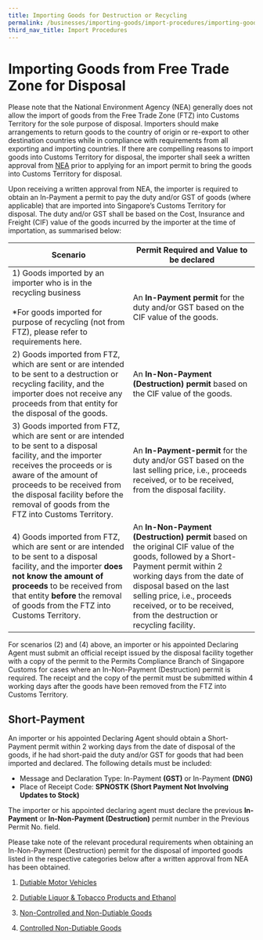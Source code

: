 ```yaml
---
title: Importing Goods for Destruction or Recycling
permalink: /businesses/importing-goods/import-procedures/importing-goods-for-destruction-or-recycling/
third_nav_title: Import Procedures
---
```

# Importing Goods from Free Trade Zone for Disposal

Please note that the National Environment Agency (NEA) generally does not allow the import of goods from the Free Trade Zone (FTZ) into Customs Territory for the sole purpose of disposal. Importers should make arrangements to return goods to the country of origin or re-export to other destination countries while in compliance with requirements from all exporting and importing countries. If there are compelling reasons to import goods into Customs Territory for disposal, the importer shall seek a written approval from [NEA](https://www.nea.gov.sg/corporate-functions/Contact-Us/overview) prior to applying for an import permit to bring the goods into Customs Territory for disposal.

Upon receiving a written approval from NEA, the importer is required to obtain an In-Payment a permit to pay the duty and/or GST of goods (where applicable) that are imported into Singapore’s Customs Territory for disposal. The duty and/or GST shall be based on the Cost, Insurance and Freight (CIF) value of the goods incurred by the importer at the time of importation, as summarised below:

| **Scenario** | **Permit Required and Value to be declared** |
|--|--|
| 1) Goods imported by an importer who is in the recycling business <br><br> *For goods imported for purpose of recycling (not from FTZ), please refer to requirements here.  | An **In-Payment permit** for the duty and/or GST based on the CIF value of the goods. |
| 2) Goods imported from FTZ, which are sent or are intended to be sent to a destruction or recycling facility, and the importer does not receive any proceeds from that entity for the disposal of the goods. | An **In-Non-Payment (Destruction) permit** based on the CIF value of the goods. |
| 3) Goods imported from FTZ, which are sent or are intended to be sent to a disposal facility, and the importer receives the proceeds or is aware of the amount of proceeds to be received from the disposal facility before the removal of goods from the FTZ into Customs Territory. | An **In-Payment-permit** for the duty and/or GST based on the last selling price, i.e., proceeds received, or to be received, from the disposal facility. |
| 4) Goods imported from FTZ, which are sent or are intended to be sent to a disposal facility, and the importer **does not know the amount of proceeds** to be received from that entity **before** the removal of goods from the FTZ into Customs Territory. | An **In-Non-Payment (Destruction) permit** based on the original CIF value of the goods, followed by a Short-Payment permit within 2 working days from the date of disposal based on the last selling price, i.e., proceeds received, or to be received, from the destruction or recycling facility. |

For scenarios (2) and (4) above, an importer or his appointed Declaring Agent must submit an official receipt issued by the disposal facility together with a copy of the permit to the Permits Compliance Branch of Singapore Customs for cases where an In-Non-Payment (Destruction) permit is required. The receipt and the copy of the permit must be submitted within 4 working days after the goods have been removed from the FTZ into Customs Territory.

## Short-Payment

An importer or his appointed Declaring Agent should obtain a Short-Payment permit within 2 working days from the date of disposal of the goods, if he had short-paid the duty and/or GST for goods that had been imported and declared. The following details must be included:

-   Message and Declaration Type: In-Payment  **(GST)**  or In-Payment  **(DNG)**
-   Place of Receipt Code:  **SPNOSTK (Short Payment Not Involving Updates to Stock)**

The importer or his appointed declaring agent must declare the previous  **In-Payment**  or  **In-Non-Payment (Destruction)**  permit number in the Previous Permit No. field.

Please take note of the relevant procedural requirements when obtaining an In-Non-Payment (Destruction) permit for the disposal of imported goods listed in the respective categories below after a written approval from NEA has been obtained.

1. [Dutiable Motor Vehicles](/businesses/importing-goods/import-procedures/importing-goods-for-destruction-or-recycling/dutiable-motor-vehicles)

2. [Dutiable Liquor &amp; Tobacco Products and Ethanol](/businesses/importing-goods/import-procedures/importing-goods-for-destruction-or-recycling/dutiable-liquor-tobacco-ethanol) 

3. [Non-Controlled and Non-Dutiable Goods](/businesses/importing-goods/import-procedures/importing-goods-for-destruction-or-recycling/nc-nd-goods)

4. [Controlled Non-Dutiable Goods](/businesses/importing-goods/import-procedures/importing-goods-for-destruction-or-recycling/controlled-nd-goods)